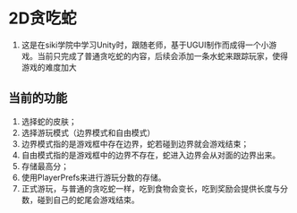 # 2D贪吃蛇
1. 这是在siki学院中学习Unity时，跟随老师，基于UGUI制作而成得一个小游戏。当前只完成了普通贪吃蛇的内容，后续会添加一条水蛇来跟踪玩家，使得游戏的难度加大
## 当前的功能
1. 选择蛇的皮肤；
2. 选择游玩模式（边界模式和自由模式）
  1. 边界模式指的是游戏框中存在边界，蛇若碰到边界就会游戏结束；
  2. 自由模式指的是游戏框中的边界不存在，蛇进入边界会从对面的边界出来。
3. 存储最高分；
  1. 使用PlayerPrefs来进行游玩分数的存储。
4. 正式游玩，与普通的贪吃蛇一样，吃到食物会变长，吃到奖励会提供长度与分数，碰到自己的蛇尾会游戏结束。
